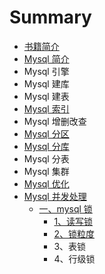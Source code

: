# Summary

* [书籍简介](README.md)
* [Mysql 简介](mysql-jian-jie.md)
* Mysql 引擎
* Mysql 建库
* Mysql 建表
* [Mysql 索引](mysql-suo-yin.md)
* Mysql 增删改查
* [Mysql 分区](mysql-fen-qu.md)
* [Mysql 分库](mysql-fen-ku.md)
* Mysql 分表
* Mysql 集群
* [Mysql 优化](mysql-you-hua.md)
* [Mysql 并发处理](mysql-suo.md)
  * [一、mysql 锁](mysql-suo/yi-3001-mysql-suo.md)
    * [1、读写锁](mysql-suo/yi-3001-mysql-suo/13001-du-xie-suo.md)
    * [2、锁粒度](mysql-suo/yi-3001-mysql-suo/23001-suo-li-du.md)
    * 3、表锁
    * 4、行级锁

